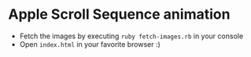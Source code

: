 # Apple Scroll Sequence animation

- Fetch the images by executing `ruby fetch-images.rb` in your console
- Open `index.html` in your favorite browser :)
